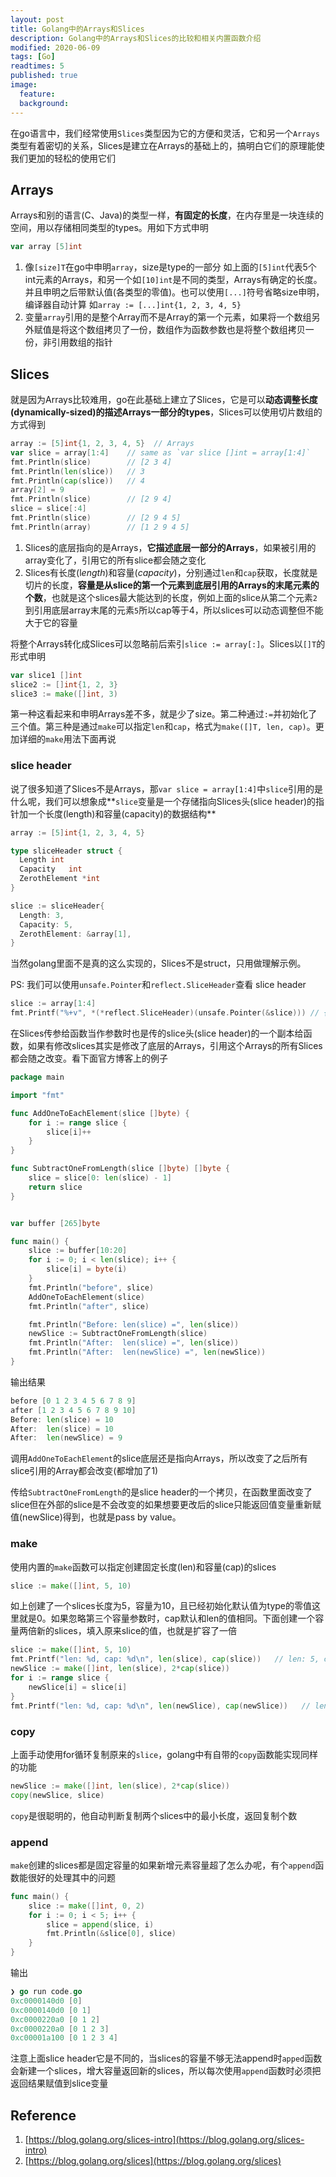 ```yaml
---
layout: post
title: Golang中的Arrays和Slices
description: Golang中的Arrays和Slices的比较和相关内置函数介绍
modified: 2020-06-09
tags: [Go]
readtimes: 5
published: true
image:
  feature: 
  background: 
---
```


在go语言中，我们经常使用`Slices`类型因为它的方便和灵活，它和另一个`Arrays`类型有着密切的关系，Slices是建立在Arrays的基础上的，搞明白它们的原理能使我们更加的轻松的使用它们

## Arrays

Arrays和别的语言(C、Java)的类型一样，**有固定的长度**，在内存里是一块连续的空间，用以存储相同类型的types。用如下方式申明

```go
var array [5]int 
```

1. 像`[size]T`在go中申明`array`，size是type的一部分 如上面的`[5]int`代表5个int元素的Arrays，和另一个如`[10]int`是不同的类型，Arrays有确定的长度。并且申明之后带默认值(各类型的零值)。也可以使用`[...]`符号省略size申明，编译器自动计算 如`array := [...]int{1, 2, 3, 4, 5}`
2. 变量`array`引用的是整个Array而不是Array的第一个元素，如果将一个数组另外赋值是将这个数组拷贝了一份，数组作为函数参数也是将整个数组拷贝一份，非引用数组的指针

## Slices

就是因为Arrays比较难用，go在此基础上建立了Slices，它是可以**动态调整长度(dynamically-sized)的描述Arrays一部分的types**，Slices可以使用切片数组的方式得到

```go
array := [5]int{1, 2, 3, 4, 5}  // Arrays
var slice = array[1:4]    // same as `var slice []int = array[1:4]`
fmt.Println(slice)        // [2 3 4]
fmt.Println(len(slice))   // 3
fmt.Println(cap(slice))   // 4
array[2] = 9
fmt.Println(slice)        // [2 9 4]
slice = slice[:4]
fmt.Println(slice)        // [2 9 4 5]
fmt.Println(array)        // [1 2 9 4 5]
```

1. Slices的底层指向的是Arrays，**它描述底层一部分的Arrays**，如果被引用的array变化了，引用它的所有slice都会随之变化
2. Slices有长度(l*ength*)和容量(*capacity*)，分别通过`len`和`cap`获取，长度就是切片的长度，**容量是从slice的第一个元素到底层引用的Arrays的末尾元素的个数**，也就是这个slices最大能达到的长度，例如上面的slice从第二个元素`2`到引用底层array末尾的元素`5`所以cap等于4，所以slices可以动态调整但不能大于它的容量

将整个Arrays转化成Slices可以忽略前后索引`slice := array[:]`。Slices以`[]T`的形式申明

```go
var slice1 []int
slice2 := []int{1, 2, 3}
slice3 := make([]int, 3)
```

第一种这看起来和申明Arrays差不多，就是少了size。第二种通过`:=`并初始化了三个值。第三种是通过`make`可以指定`len`和`cap`，格式为`make([]T, len, cap)`。更加详细的`make`用法下面再说

### slice header

说了很多知道了Slices不是Arrays，那`var slice = array[1:4]`中`slice`引用的是什么呢，我们可以想象成**`slice`变量是一个存储指向Slices头(slice header)的指针加一个长度(length)和容量(capacity)的数据结构**

```go
array := [5]int{1, 2, 3, 4, 5}

type sliceHeader struct {
  Length int
  Capacity   int
  ZerothElement *int
}

slice := sliceHeader{
  Length: 3,
  Capacity: 5,
  ZerothElement: &array[1],
}
```

当然golang里面不是真的这么实现的，Slices不是struct，只用做理解示例。

PS: 我们可以使用`unsafe.Pointer`和`reflect.SliceHeader`查看 slice header

```go
slice := array[1:4]
fmt.Printf("%+v", *(*reflect.SliceHeader)(unsafe.Pointer(&slice))) // {Data:824634355504 Len:3 Cap:4}
```

在Slices传参给函数当作参数时也是传的slice头(slice header)的一个副本给函数，如果有修改slices其实是修改了底层的Arrays，引用这个Arrays的所有Slices都会随之改变。看下面官方博客上的例子

```go
package main

import "fmt"

func AddOneToEachElement(slice []byte) {
	for i := range slice {
		slice[i]++
	}
}

func SubtractOneFromLength(slice []byte) []byte {
	slice = slice[0: len(slice) - 1]
	return slice
}


var buffer [265]byte

func main() {
	slice := buffer[10:20]
	for i := 0; i < len(slice); i++ {
		slice[i] = byte(i)
	}
	fmt.Println("before", slice)
	AddOneToEachElement(slice)
	fmt.Println("after", slice)

	fmt.Println("Before: len(slice) =", len(slice))
	newSlice := SubtractOneFromLength(slice)
	fmt.Println("After:  len(slice) =", len(slice))
	fmt.Println("After:  len(newSlice) =", len(newSlice))
}
```

输出结果

```go
before [0 1 2 3 4 5 6 7 8 9]
after [1 2 3 4 5 6 7 8 9 10]
Before: len(slice) = 10
After:  len(slice) = 10
After:  len(newSlice) = 9
```

调用`AddOneToEachElement`的slice底层还是指向Arrays，所以改变了之后所有slice引用的Array都会改变(都增加了1)

传给`SubtractOneFromLength`的是slice header的一个拷贝，在函数里面改变了slice但在外部的slice是不会改变的如果想要更改后的slice只能返回值变量重新赋值(newSlice)得到，也就是pass by value。

### make

使用内置的`make`函数可以指定创建固定长度(len)和容量(cap)的slices

```go
slice := make([]int, 5, 10)
```

如上创建了一个slices长度为5，容量为10，且已经初始化默认值为type的零值这里就是0。如果忽略第三个容量参数时，cap默认和len的值相同。下面创建一个容量两倍新的slices，填入原来slice的值，也就是扩容了一倍

```go
slice := make([]int, 5, 10)
fmt.Printf("len: %d, cap: %d\n", len(slice), cap(slice))   // len: 5, cap: 10
newSlice := make([]int, len(slice), 2*cap(slice))
for i := range slice {
	newSlice[i] = slice[i]
}
fmt.Printf("len: %d, cap: %d\n", len(newSlice), cap(newSlice))   // len: 5, cap: 20
```

### copy

上面手动使用for循环复制原来的`slice`，golang中有自带的`copy`函数能实现同样的功能

```go
newSlice := make([]int, len(slice), 2*cap(slice))
copy(newSlice, slice)
```

`copy`是很聪明的，他自动判断复制两个slices中的最小长度，返回复制个数

### append

`make`创建的slices都是固定容量的如果新增元素容量超了怎么办呢，有个`append`函数能很好的处理其中的问题

```go
func main() {
	slice := make([]int, 0, 2)
	for i := 0; i < 5; i++ {
		slice = append(slice, i)
		fmt.Println(&slice[0], slice)
	}
}
```

输出

```go
❯ go run code.go
0xc0000140d0 [0]
0xc0000140d0 [0 1]
0xc0000220a0 [0 1 2]
0xc0000220a0 [0 1 2 3]
0xc00001a100 [0 1 2 3 4]
```

注意上面slice header它是不同的，当slices的容量不够无法append时`apped`函数会新建一个slices，增大容量返回新的slices，所以每次使用`append`函数时必须把返回结果赋值到slice变量

## Reference

1. [https://blog.golang.org/slices-intro](https://blog.golang.org/slices-intro)
2. [https://blog.golang.org/slices](https://blog.golang.org/slices)

